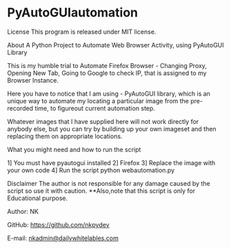 # PyAutoGUIautomation

License
This program is released under MIT license.

About
A Python Project to Automate Web Browser Activity, using PyAutoGUI Library

This is my humble trial to Automate Firefox Browser - Changing Proxy, Opening New Tab, Going to Google to check IP, that is assigned to my Browser Instance.

Here you have to notice that I am using - PyAutoGUI library, which is an unique way to automate my locating a particular image from the pre-recorded time, to figureout current automation step.

Whatever images that I have supplied here will not work directly for anybody else, but you can try by building up your own imageset and then replacing them on appropriate locations.

What you might need and how to run the script

1] You must have pyautogui installed
2] Firefox
3] Replace the image with your own code
4] Run the script
	python webautomation.py

Disclaimer
The author is not responsible for any damage caused by the script so use it with caution.
**Also,note that this script is only for Educational purpose.

Author:
NK

GitHub:
https://github.com/nkpydev

E-mail:
nkadmin@dailywhitelables.com
